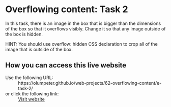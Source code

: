 # Overflowing content: Task 2 

In this task, there is an image in the box that is bigger than the dimensions of the box so that it overflows visibly. Change it so that any image outside of the box is hidden.
    
HINT: You should use overflow: hidden CSS declaration to crop all of the image that is outside of the box.

## How you can access this live website

<dl>
  Use the following URL:
  <dd>
    https://olumpeter.github.io/web-projects/62-overflowing-content/e-task-2/
  </dd>
  or click the following link:
  <dd>
    <a href="https://olumpeter.github.io/web-projects/62-overflowing-content/e-task-2/">Visit website</a>
  </dd>
</dl>
